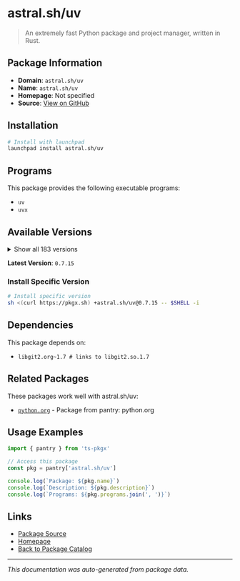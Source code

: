 # astral.sh/uv

> An extremely fast Python package and project manager, written in Rust.

## Package Information

- **Domain**: `astral.sh/uv`
- **Name**: `astral.sh/uv`
- **Homepage**: Not specified
- **Source**: [View on GitHub](https://github.com/pkgxdev/pantry/tree/main/projects/astral.sh/uv/package.yml)

## Installation

```bash
# Install with launchpad
launchpad install astral.sh/uv
```

## Programs

This package provides the following executable programs:

- `uv`
- `uvx`

## Available Versions

<details>
<summary>Show all 183 versions</summary>

- `0.7.15`, `0.7.14`, `0.7.13`, `0.7.12`, `0.7.11`
- `0.7.10`, `0.7.9`, `0.7.8`, `0.7.7`, `0.7.6`
- `0.7.5`, `0.7.4`, `0.7.3`, `0.7.2`, `0.7.1`
- `0.7.0`, `0.6.17`, `0.6.16`, `0.6.15`, `0.6.14`
- `0.6.13`, `0.6.12`, `0.6.11`, `0.6.10`, `0.6.9`
- `0.6.8`, `0.6.7`, `0.6.6`, `0.6.5`, `0.6.4`
- `0.6.3`, `0.6.2`, `0.6.1`, `0.6.0`, `0.5.31`
- `0.5.30`, `0.5.29`, `0.5.28`, `0.5.27`, `0.5.26`
- `0.5.25`, `0.5.24`, `0.5.23`, `0.5.22`, `0.5.21`
- `0.5.20`, `0.5.19`, `0.5.18`, `0.5.17`, `0.5.16`
- `0.5.15`, `0.5.14`, `0.5.13`, `0.5.12`, `0.5.11`
- `0.5.10`, `0.5.9`, `0.5.8`, `0.5.7`, `0.5.6`
- `0.5.5`, `0.5.4`, `0.5.3`, `0.5.2`, `0.5.1`
- `0.5.0`, `0.4.30`, `0.4.29`, `0.4.28`, `0.4.27`
- `0.4.26`, `0.4.25`, `0.4.24`, `0.4.23`, `0.4.22`
- `0.4.21`, `0.4.20`, `0.4.19`, `0.4.18`, `0.4.17`
- `0.4.16`, `0.4.15`, `0.4.14`, `0.4.13`, `0.4.12`
- `0.4.11`, `0.4.10`, `0.4.9`, `0.4.8`, `0.4.7`
- `0.4.6`, `0.4.5`, `0.4.4`, `0.4.3`, `0.4.2`
- `0.4.1`, `0.4.0`, `0.3.5`, `0.3.4`, `0.3.3`
- `0.3.2`, `0.3.1`, `0.3.0`, `0.2.37`, `0.2.36`
- `0.2.35`, `0.2.34`, `0.2.33`, `0.2.32`, `0.2.31`
- `0.2.30`, `0.2.29`, `0.2.28`, `0.2.27`, `0.2.26`
- `0.2.25`, `0.2.24`, `0.2.23`, `0.2.22`, `0.2.21`
- `0.2.20`, `0.2.19`, `0.2.18`, `0.2.17`, `0.2.16`
- `0.2.15`, `0.2.14`, `0.2.13`, `0.2.12`, `0.2.11`
- `0.2.10`, `0.2.9`, `0.2.8`, `0.2.7`, `0.2.6`
- `0.2.5`, `0.2.4`, `0.2.3`, `0.2.2`, `0.2.1`
- `0.2.0`, `0.1.45`, `0.1.44`, `0.1.43`, `0.1.42`
- `0.1.41`, `0.1.40`, `0.1.39`, `0.1.38`, `0.1.37`
- `0.1.36`, `0.1.35`, `0.1.34`, `0.1.33`, `0.1.32`
- `0.1.31`, `0.1.30`, `0.1.29`, `0.1.28`, `0.1.27`
- `0.1.26`, `0.1.25`, `0.1.24`, `0.1.23`, `0.1.22`
- `0.1.21`, `0.1.20`, `0.1.19`, `0.1.18`, `0.1.17`
- `0.1.16`, `0.1.15`, `0.1.14`, `0.1.13`, `0.1.12`
- `0.1.11`, `0.1.10`, `0.1.9`, `0.1.8`, `0.1.7`
- `0.1.6`, `0.1.5`, `0.1.4`

</details>

**Latest Version**: `0.7.15`

### Install Specific Version

```bash
# Install specific version
sh <(curl https://pkgx.sh) +astral.sh/uv@0.7.15 -- $SHELL -i
```

## Dependencies

This package depends on:

- `libgit2.org~1.7 # links to libgit2.so.1.7`

## Related Packages

These packages work well with astral.sh/uv:

- [`python.org`](../../python.org/index.md) - Package from pantry: python.org

## Usage Examples

```typescript
import { pantry } from 'ts-pkgx'

// Access this package
const pkg = pantry['astral.sh/uv']

console.log(`Package: ${pkg.name}`)
console.log(`Description: ${pkg.description}`)
console.log(`Programs: ${pkg.programs.join(', ')}`)
```

## Links

- [Package Source](https://github.com/pkgxdev/pantry/tree/main/projects/astral.sh/uv/package.yml)
- [Homepage](#)
- [Back to Package Catalog](../../../package-catalog.md)

---

*This documentation was auto-generated from package data.*
